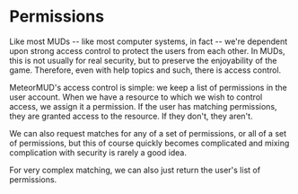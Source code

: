 # Permissions

Like most MUDs -- like most computer systems, in fact -- we're dependent upon strong access control to protect the users from each other.  In MUDs, this is not usually for real security, but to preserve the enjoyability of the game.  Therefore, even with help topics and such, there is access control.

MeteorMUD's access control is simple: we keep a list of permissions in the user account.  When we have a resource to which we wish to control access, we assign it a permission.  If the user has matching permissions, they are granted access to the resource.  If they don't, they aren't.  

We can also request matches for any of a set of permissions, or all of a set of permissions, but this of course quickly becomes complicated and mixing complication with security is rarely a good idea.  

For very complex matching, we can also just return the user's list of permissions.
